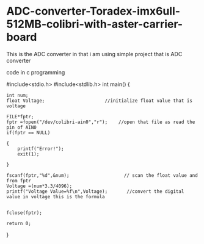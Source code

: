 # ADC-converter-Toradex-imx6ull-512MB-colibri-with-aster-carrier-board
This is the ADC converter in that i am using simple project that is ADC converter 









code in c programming


#include<stdio.h>
#include<stdlib.h>
int main()
{
   
    int num;
    float Voltage;                      //initialize float value that is voltage 

    FILE*fptr;                                
    fptr =fopen("/dev/colibri-ain0","r");    //open that file as read the pin of AIN0 
    if(fptr == NULL)
    
    {
        printf("Error!");
        exit(1);

    }
    
    fscanf(fptr,"%d",&num);                    // scan the float value and from fptr 
    Voltage =(num*3.3/4096);
    printf("Voltage Value=%f\n",Voltage);       //convert the digital value in voltage this is the formula 
     
     
    fclose(fptr);
    
    return 0;


}
